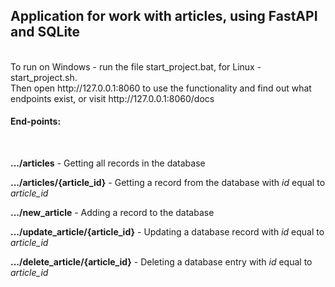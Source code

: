 <h2>Application for work with articles, using FastAPI and SQLite</h2>
<br>
To run on Windows - run the file start_project.bat, for Linux - start_project.sh.
<br>
Then open http://127.0.0.1:8060 to use the functionality and find out what endpoints exist, or visit http://127.0.0.1:8060/docs

<h4>End-points:</h4>
<br>
<p><b>.../articles</b> - Getting all records in the database</p>
<p><b>.../articles/{article_id}</b> - Getting a record from the database with <i>id</i> equal to <i>article_id</i></p>
<p><b>.../new_article</b> - Adding a record to the database</p>
<p><b>.../update_article/{article_id}</b> - Updating a database record with <i>id</i> equal to <i>article_id</i></p>
<p><b>.../delete_article/{article_id}</b> - Deleting a database entry with <i>id</i> equal to <i>article_id</i></p>
